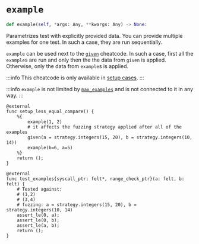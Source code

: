 # `example`

```python
def example(self, *args: Any, **kwargs: Any) -> None:
```

Parametrizes test with explicitly provided data.
You can provide multiple examples for one test.
In such a case, they are run sequentially.

`example` can be used next to the [`given`](./given.md) cheatcode.
In such a case, first all the `example`s are run and only then the the data from `given` is applied.
Otherwise, only the data from `example`s is applied.

:::info
This cheatcode is only available in [setup cases](../README.md#setup-case).
:::

:::info
`example` is not limited by [`max_examples`](./max-examples.md) and is not connected to it in any way.
:::

```cairo title="Example"
@external
func setup_less_equal_compare() {
    %{
        example(1, 2)
        # it affects the fuzzing strategy applied after all of the examples
        given(a = strategy.integers(15, 20), b = strategy.integers(10, 14))
        example(b=6, a=5)
    %}
    return ();
}

@external
func test_examples{syscall_ptr: felt*, range_check_ptr}(a: felt, b: felt) {
    # Tested against:
    # (1,2)
    # (3,4)
    # fuzzing: a = strategy.integers(15, 20), b = strategy.integers(10, 14) 
    assert_le(0, a);
    assert_le(0, b);
    assert_le(a, b);
    return ();
}
```
